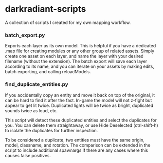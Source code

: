 # darkradiant-scripts

A collection of scripts I created for my own mapping workflow.


### batch_export.py
Exports each layer as its own model.  This is helpful if you have a dedicated .map file for creating modules or any other group of related assets.  Simply create one asset on each layer, and name the layer with your desired filename (without the extension).  The batch export will save each layer according to its name, and you can iterate on your assets by making edits, batch exporting, and calling reloadModels.

### find_duplicate_entities.py
If you accidentally copy an entity and move it back on top of the original, it can be hard to find it after the fact.  In-game the model will not z-fight but appear to get lit twice.  Duplicated lights will be twice as bright, duplicated sounds twice as loud, etc.

This script will detect these duplicated entities and select the duplicates for you.  You can delete them straightaway, or use Hide Deselected (ctrl-shift-h) to isolate the duplicates for further inspection.

To be considered a duplicate, two entities must have the same origin, model, classname, and rotation.  The comparison can be extended in the script to include additional spawnargs if there are any cases where this causes false positives.
